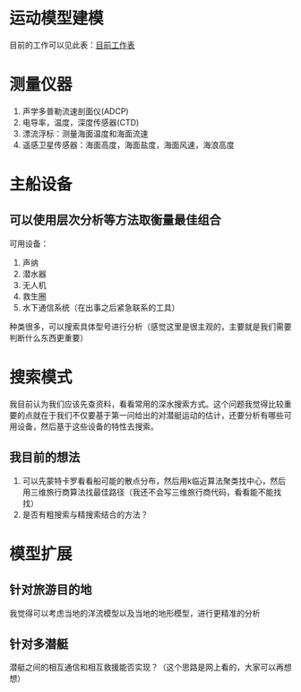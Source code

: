 
# 运动模型建模

目前的工作可以见此表：[目前工作表](./工程表.xlsx)

# 测量仪器

1. 声学多普勒流速剖面仪(ADCP)  
2. 电导率，温度，深度传感器(CTD)  
3. 漂流浮标：测量海面温度和海面流速  
4. 遥感卫星传感器：海面高度，海面盐度，海面风速，海浪高度

# 主船设备

## 可以使用层次分析等方法取衡量最佳组合

可用设备：  

1. 声纳  
2. 潜水器  
3. 无人机  
4. 救生圈  
5. 水下通信系统（在出事之后紧急联系的工具）

种类很多，可以搜索具体型号进行分析（感觉这里是很主观的，主要就是我们需要判断什么东西更重要）  

# 搜索模式

我目前认为我们应该先查资料，看看常用的深水搜索方式。这个问题我觉得比较重要的点就在于我们不仅要基于第一问给出的对潜艇运动的估计，还要分析有哪些可用设备，然后基于这些设备的特性去搜索。

## 我目前的想法

1. 可以先蒙特卡罗看看船可能的散点分布，然后用k临近算法聚类找中心，然后用三维旅行商算法找最佳路径（我还不会写三维旅行商代码，看看能不能找找）
2. 是否有粗搜索与精搜索结合的方法？

# 模型扩展

## 针对旅游目的地

我觉得可以考虑当地的洋流模型以及当地的地形模型，进行更精准的分析

## 针对多潜艇

潜艇之间的相互通信和相互救援能否实现？（这个思路是网上看的，大家可以再想想）
